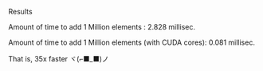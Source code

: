 Results

Amount of time to add 1 Million elements : 2.828 millisec.

Amount of time to add 1 Million elements (with CUDA cores): 0.081 millisec.

That is, 35x faster   ヾ(⌐■_■)ノ
